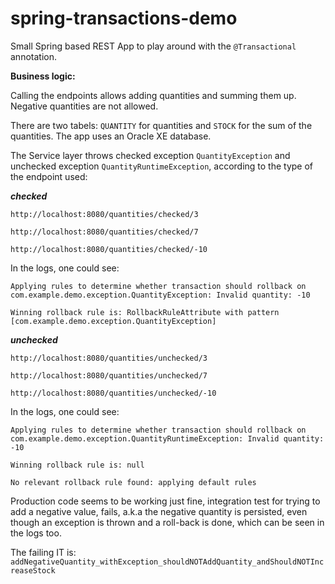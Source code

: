 # spring-transactions-demo

Small Spring based REST App to play around with the ```@Transactional``` annotation.

**Business logic:**

Calling the endpoints allows adding quantities and summing them up. Negative quantities are not allowed.

There are two tabels: ```QUANTITY``` for quantities and ```STOCK``` for the sum of the quantities. The app uses an Oracle XE database.

The Service layer throws checked exception ```QuantityException``` and unchecked exception ```QuantityRuntimeException```, according to the type of the endpoint used:

_**checked**_

```http://localhost:8080/quantities/checked/3```

```http://localhost:8080/quantities/checked/7```

```http://localhost:8080/quantities/checked/-10```

In the logs, one could see:

```Applying rules to determine whether transaction should rollback on com.example.demo.exception.QuantityException: Invalid quantity: -10```

```Winning rollback rule is: RollbackRuleAttribute with pattern [com.example.demo.exception.QuantityException]```

_**unchecked**_

```http://localhost:8080/quantities/unchecked/3```

```http://localhost:8080/quantities/unchecked/7```

```http://localhost:8080/quantities/unchecked/-10```

In the logs, one could see:

```Applying rules to determine whether transaction should rollback on com.example.demo.exception.QuantityRuntimeException: Invalid quantity: -10```

```Winning rollback rule is: null```

```No relevant rollback rule found: applying default rules```

Production code seems to be working just fine, integration test for trying to add a negative value, fails, a.k.a the negative quantity is persisted, even though an exception is thrown and a roll-back is done, which can be seen in the logs too.

The failing IT is: ```addNegativeQuantity_withException_shouldNOTAddQuantity_andShouldNOTIncreaseStock```


